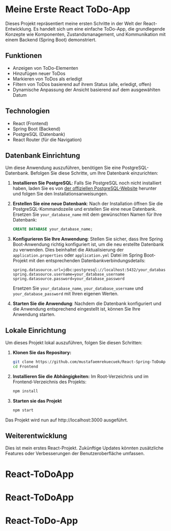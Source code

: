 # Meine Erste React ToDo-App

Dieses Projekt repräsentiert meine ersten Schritte in der Welt der React-Entwicklung. Es handelt sich um eine einfache ToDo-App, die grundlegende Konzepte wie Komponenten, Zustandsmanagement, und Kommunikation mit einem Backend (Spring Boot) demonstriert.

## Funktionen

- Anzeigen von ToDo-Elementen
- Hinzufügen neuer ToDos
- Markieren von ToDos als erledigt
- Filtern von ToDos basierend auf ihrem Status (alle, erledigt, offen)
- Dynamische Anpassung der Ansicht basierend auf dem ausgewählten Datum

## Technologien

- React (Frontend)
- Spring Boot (Backend)
- PostgreSQL (Datenbank)
- React Router (für die Navigation)

## Datenbank Einrichtung

Um diese Anwendung auszuführen, benötigen Sie eine PostgreSQL-Datenbank. Befolgen Sie diese Schritte, um Ihre Datenbank einzurichten:

1. **Installieren Sie PostgreSQL**: Falls Sie PostgreSQL noch nicht installiert haben, laden Sie es von [der offiziellen PostgreSQL-Website](https://www.postgresql.org/download/) herunter und folgen Sie den Installationsanweisungen.

2. **Erstellen Sie eine neue Datenbank**: Nach der Installation öffnen Sie die PostgreSQL-Kommandozeile und erstellen Sie eine neue Datenbank. Ersetzen Sie `your_database_name` mit dem gewünschten Namen für Ihre Datenbank:

    ```sql
    CREATE DATABASE your_database_name;
    ```

3. **Konfigurieren Sie Ihre Anwendung**: Stellen Sie sicher, dass Ihre Spring Boot-Anwendung richtig konfiguriert ist, um die neu erstellte Datenbank zu verwenden. Dies beinhaltet die Aktualisierung der `application.properties` oder `application.yml` Datei im Spring Boot-Projekt mit den entsprechenden Datenbankverbindungsdetails:

    ```properties
    spring.datasource.url=jdbc:postgresql://localhost:5432/your_database_name
    spring.datasource.username=your_database_username
    spring.datasource.password=your_database_password
    ```

    Ersetzen Sie `your_database_name`, `your_database_username` und `your_database_password` mit Ihren eigenen Werten.

4. **Starten Sie die Anwendung**: Nachdem die Datenbank konfiguriert und die Anwendung entsprechend eingestellt ist, können Sie Ihre Anwendung starten.

## Lokale Einrichtung

Um dieses Projekt lokal auszuführen, folgen Sie diesen Schritten:

1. **Klonen Sie das Repository:**

   ```bash
   git clone https://github.com/mustafaemrekuecuek/React-Spring-ToDoApp.git
   cd Frontend
2. **Installieren Sie die Abhängigkeiten:**
   Im Root-Verzeichnis und im Frontend-Verzeichnis des Projekts:
   ```bash
   npm install
4. **Starten sie das Projekt**
   ```bash
   npm start
   
Das Projekt wird nun auf http://localhost:3000 ausgeführt.

## Weiterentwicklung
Dies ist mein erstes React-Projekt. Zukünftige Updates könnten zusätzliche Features oder Verbesserungen der Benutzeroberfläche umfassen.
# React-ToDoApp
# React-ToDoApp
# React-ToDo-App
